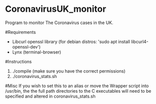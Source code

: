 # CoronavirusUK_monitor
Program to monitor The Coronavirus cases in the UK.

#Requirements
 - Libcurl openssl library (for debian distros: 'sudo apt install libcurl4-openssl-dev')
 - Lynx (terminal-browser)
 
 #Instructions
 1. ./compile (make sure you have the correct permissions)
 2. ./coronavirus_stats.sh
 
 #Misc
 If you wish to set this to an alias or move the Wrapper script into /usr/bin, the the full path directories to the C executables
 will need to be specified and altered in coronavirus_stats.sh
